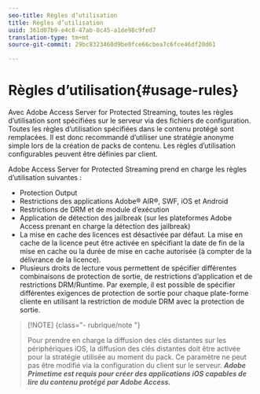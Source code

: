 ```yaml
---
seo-title: Règles d’utilisation
title: Règles d’utilisation
uuid: 361d07b9-e4c8-47ab-8c45-a1de98c9fed7
translation-type: tm+mt
source-git-commit: 29bc8323460d9be0fce66cbea7c6fce46df20d61

---
```



# Règles d’utilisation{#usage-rules}

Avec Adobe Access Server for Protected Streaming, toutes les règles d’utilisation sont spécifiées sur le serveur via des fichiers de configuration. Toutes les règles d’utilisation spécifiées dans le contenu protégé sont remplacées. Il est donc recommandé d’utiliser une stratégie anonyme simple lors de la création de packs de contenu. Les règles d’utilisation configurables peuvent être définies par client.

Adobe Access Server for Protected Streaming prend en charge les règles d’utilisation suivantes :

* Protection Output
* Restrictions des applications Adobe® AIR®, SWF, iOS et Android
* Restrictions de DRM et de module d’exécution
* Application de détection des jailbreak (sur les plateformes Adobe Access prenant en charge la détection des jailbreak)
* La mise en cache des licences est désactivée par défaut. La mise en cache de la licence peut être activée en spécifiant la date de fin de la mise en cache ou la durée de mise en cache autorisée (à compter de la délivrance de la licence).
* Plusieurs droits de lecture vous permettent de spécifier différentes combinaisons de protection de sortie, de restrictions d’application et de restrictions DRM/Runtime. Par exemple, il est possible de spécifier différentes exigences de protection de sortie pour chaque plate-forme cliente en utilisant la restriction de module DRM avec la protection de sortie.

>[!NOTE] {class=&quot;- rubrique/note &quot;}
>
>Pour prendre en charge la diffusion des clés distantes sur les périphériques iOS, la diffusion des clés distantes doit être activée pour la stratégie utilisée au moment du pack. Ce paramètre ne peut pas être modifié via la configuration du client sur le serveur. ***Adobe Primetime est requis pour créer des applications iOS capables de lire du contenu protégé par Adobe Access.***

